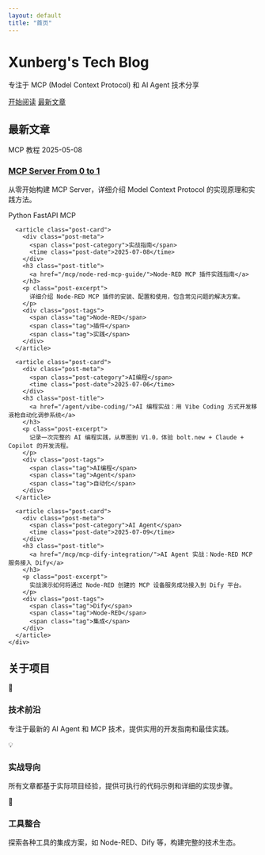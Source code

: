 ```yaml
---
layout: default
title: "首页"
---
```


<div class="hero-section">
  <div class="hero-content">
    <h1 class="hero-title">
      <span class="gradient-text">Xunberg's Tech Blog</span>
    </h1>
    <p class="hero-subtitle">
      专注于 MCP (Model Context Protocol) 和 AI Agent 技术分享
    </p>
    <div class="hero-buttons">
      <a href="/mcp/" class="btn btn-primary">开始阅读</a>
      <a href="#latest-posts" class="btn btn-secondary">最新文章</a>
    </div>
  </div>
</div>

<section id="latest-posts" class="section">
  <div class="container">
    <h2 class="section-title">最新文章</h2>
    <div class="posts-grid">
      <article class="post-card">
        <div class="post-meta">
          <span class="post-category">MCP 教程</span>
          <time class="post-date">2025-05-08</time>
        </div>
        <h3 class="post-title">
          <a href="/mcp/mcp_from_0_1/">MCP Server From 0 to 1</a>
        </h3>
        <p class="post-excerpt">
          从零开始构建 MCP Server，详细介绍 Model Context Protocol 的实现原理和实践方法。
        </p>
        <div class="post-tags">
          <span class="tag">Python</span>
          <span class="tag">FastAPI</span>
          <span class="tag">MCP</span>
        </div>
      </article>

      <article class="post-card">
        <div class="post-meta">
          <span class="post-category">实战指南</span>
          <time class="post-date">2025-07-08</time>
        </div>
        <h3 class="post-title">
          <a href="/mcp/node-red-mcp-guide/">Node-RED MCP 插件实践指南</a>
        </h3>
        <p class="post-excerpt">
          详细介绍 Node-RED MCP 插件的安装、配置和使用，包含常见问题的解决方案。
        </p>
        <div class="post-tags">
          <span class="tag">Node-RED</span>
          <span class="tag">插件</span>
          <span class="tag">实践</span>
        </div>
      </article>

      <article class="post-card">
        <div class="post-meta">
          <span class="post-category">AI编程</span>
          <time class="post-date">2025-07-06</time>
        </div>
        <h3 class="post-title">
          <a href="/agent/vibe-coding/">AI 编程实战：用 Vibe Coding 方式开发移液枪自动化调参系统</a>
        </h3>
        <p class="post-excerpt">
          记录一次完整的 AI 编程实践，从草图到 V1.0，体验 bolt.new + Claude + Copilot 的开发流程。
        </p>
        <div class="post-tags">
          <span class="tag">AI编程</span>
          <span class="tag">Agent</span>
          <span class="tag">自动化</span>
        </div>
      </article>

      <article class="post-card">
        <div class="post-meta">
          <span class="post-category">AI Agent</span>
          <time class="post-date">2025-07-09</time>
        </div>
        <h3 class="post-title">
          <a href="/mcp/mcp-dify-integration/">AI Agent 实战：Node-RED MCP 服务接入 Dify</a>
        </h3>
        <p class="post-excerpt">
          实战演示如何将通过 Node-RED 创建的 MCP 设备服务成功接入到 Dify 平台。
        </p>
        <div class="post-tags">
          <span class="tag">Dify</span>
          <span class="tag">Node-RED</span>
          <span class="tag">集成</span>
        </div>
      </article>
    </div>
  </div>
</section>

<section class="section section-alt">
  <div class="container">
    <h2 class="section-title">关于项目</h2>
    <div class="about-grid">
      <div class="about-item">
        <div class="about-icon">🚀</div>
        <h3>技术前沿</h3>
        <p>专注于最新的 AI Agent 和 MCP 技术，提供实用的开发指南和最佳实践。</p>
      </div>
      <div class="about-item">
        <div class="about-icon">💡</div>
        <h3>实战导向</h3>
        <p>所有文章都基于实际项目经验，提供可执行的代码示例和详细的实现步骤。</p>
      </div>
      <div class="about-item">
        <div class="about-icon">🔧</div>
        <h3>工具整合</h3>
        <p>探索各种工具的集成方案，如 Node-RED、Dify 等，构建完整的技术生态。</p>
      </div>
    </div>
  </div>
</section> 


